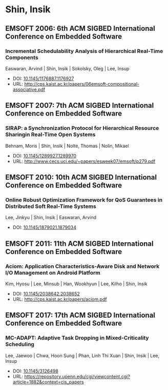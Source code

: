 # Shin, Insik

## EMSOFT 2006: 6th ACM SIGBED International Conference on Embedded Software

### Incremental Schedulability Analysis of Hierarchical Real-Time Components
Easwaran, Arvind | Shin, Insik | Sokolsky, Oleg | Lee, Insup
* DOI: [10.1145/1176887.1176927](https://doi.org/10.1145/1176887.1176927)
* URL: <http://cps.kaist.ac.kr/papers/06emsoft-compositional-associative.pdf>

## EMSOFT 2007: 7th ACM SIGBED International Conference on Embedded Software

### SIRAP: a Synchronization Protocol for Hierarchical Resource Sharingin Real-Time Open Systems
Behnam, Moris | Shin, Insik | Nolte, Thomas | Nolin, Mikael
* DOI: [10.1145/1289927.1289970](https://doi.org/10.1145/1289927.1289970)
* URL: <http://www.cecs.uci.edu/~papers/esweek07/emsoft/p279.pdf>

## EMSOFT 2010: 10th ACM SIGBED International Conference on Embedded Software

### Online Robust Optimization Framework for QoS Guarantees in Distributed Soft Real-Time Systems
Lee, Jinkyu | Shin, Insik | Easwaran, Arvind
* DOI: [10.1145/1879021.1879034](https://doi.org/10.1145/1879021.1879034)

## EMSOFT 2011: 11th ACM SIGBED International Conference on Embedded Software

### Aciom: Application Characteristics-Aware Disk and Network I/O Management on Android Platform
Kim, Hyosu | Lee, Minsub | Han, Wookhyun | Lee, Kilho | Shin, Insik
* DOI: [10.1145/2038642.2038652](https://doi.org/10.1145/2038642.2038652)
* URL: <http://cps.kaist.ac.kr/papers/aciom.pdf>

## EMSOFT 2017: 17th ACM SIGBED International Conference on Embedded Software

### MC-ADAPT: Adaptive Task Dropping in Mixed-Criticality Scheduling
Lee, Jaewoo | Chwa, Hoon Sung | Phan, Linh Thi Xuan | Shin, Insik | Lee, Insup
* DOI: [10.1145/3126498](https://doi.org/10.1145/3126498)
* URL: <https://repository.upenn.edu/cgi/viewcontent.cgi?article=1882&context=cis_papers>

